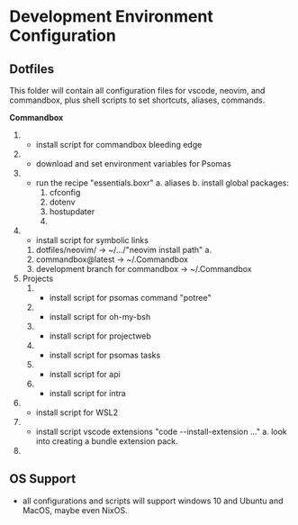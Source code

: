 # Development Environment Configuration

## Dotfiles

This folder will contain all configuration files for vscode, neovim, and commandbox, plus shell scripts to set shortcuts, aliases, commands.

**Commandbox**

1. * install script for commandbox bleeding edge
2. * download and set environment variables for Psomas
3. * run the recipe "essentials.boxr" 
	a. aliases
	b. install global packages:
		1. cfconfig
		2. dotenv
		3. hostupdater
		4. 
4. * install script for symbolic links 
	1. dotfiles/neovim/ -> ~/.../"neovim install path"
		a. 
	2. commandbox@latest -> ~/.Commandbox 
	3. development branch for commandbox -> ~/.Commandbox
5. Projects
	1. * install script for psomas command "potree"
	2. * install script for oh-my-bsh
	3. * install script for projectweb
	4. * install script for psomas tasks
	5. * install script for api
	6. * install script for intra
6. * install script for WSL2
7. * install script vscode extensions "code --install-extension ..."
	a. look into creating a bundle extension pack. 
8. 

## OS Support

* all configurations and scripts will support windows 10 and Ubuntu and MacOS, maybe even NixOS.
